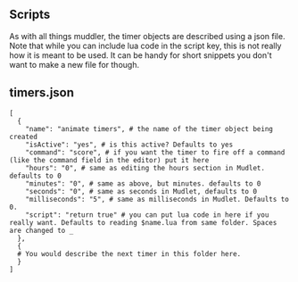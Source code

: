 ## Scripts
As with all things muddler, the timer objects are described using a json file. Note that while you can include lua code in the script key, this is not really how it is meant  to be used. It can be handy for short snippets you don't want to make a new file for though.

## timers.json
```
[
  {
    "name": "animate timers", # the name of the timer object being created
    "isActive": "yes", # is this active? Defaults to yes
    "command": "score", # if you want the timer to fire off a command (like the command field in the editor) put it here
    "hours": "0", # same as editing the hours section in Mudlet. defaults to 0
    "minutes": "0", # same as above, but minutes. defaults to 0
    "seconds": "0", # same as seconds in Mudlet, defaults to 0
    "milliseconds": "5", # same as milliseconds in Mudlet. Defaults to 0.
    "script": "return true" # you can put lua code in here if you really want. Defaults to reading $name.lua from same folder. Spaces are changed to _
  },
  {
  # You would describe the next timer in this folder here.
  }
]
```